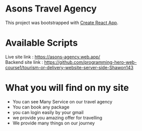 # Asons Travel Agency

This project was bootstrapped with [Create React App](https://github.com/facebook/create-react-app).


# Available Scripts

Live site link : https://asons-agency.web.app/ \
Backend site link : https://github.com/programming-hero-web-course1/tourism-or-delivery-website-server-side-Shawon143

# What you will find on my site
* You can see Many Service on our travel agency
* You can book any package
* you can login easily by your gmail
* we provide you amazing offer for travelling
* We provide many things on our journey
